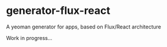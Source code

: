 generator-flux-react
====================

A yeoman generator for apps, based on Flux/React architecture

Work in progress...

